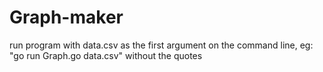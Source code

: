 # Graph-maker
run program with data.csv as the first argument on the command line, eg: "go run Graph.go data.csv" without the quotes
